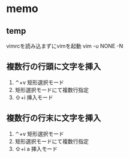 # memo

## temp

vimrcを読み込まずにvimを起動
vim -u NONE -N

## 複数行の行頭に文字を挿入

1. ⌃+v 矩形選択モード
2. 矩形選択モードにて複数行指定
3. ⇧+i 挿入モード

## 複数行の行末に文字を挿入

1. ⌃+v 矩形選択モード
2. 矩形選択モードにて複数行指定
3. ⇧+i a 挿入モード
